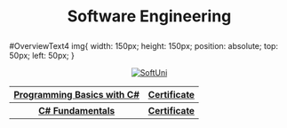 # <p align="center">Software Engineering<p>

#OverviewText4 img{
  width: 150px;
  height: 150px;
  position: absolute;
  top: 50px;
  left: 50px;
}

<div id="OverviewText4">
<p align="center"> <a href="https://softuni.bg" title="SoftUni"><img src="https://cdn.discordapp.com/attachments/747473634762817567/796862210991194152/softuni-code-wizard1.png" border="0" alt="SoftUni"></a><p>
</div>

<table align="center">
  <tr>
    <th><a href="https://softuni.bg/trainings/3038/programming-basics-with-c-sharp-july-2020"> Programming Basics with C# </a></th>
    <th><a href="https://softuni.bg/certificates/details/88258/3bb30352"> Certificate</a></th>
  </tr>
  <tr>
    <th><a href="https://softuni.bg/trainings/3135/csharp-fundamentals-september-2020">C# Fundamentals</a></th>
    <th><a href="https://softuni.bg/certificates/details/93992/4eead54a"> Certificate</a></th>
  </tr>
  </table>
